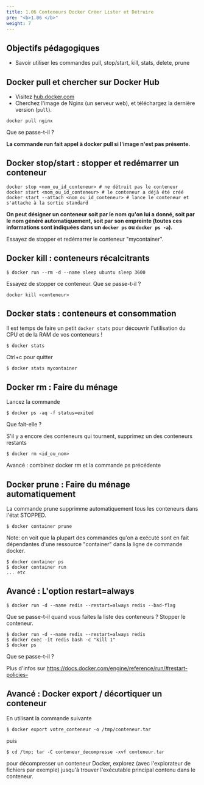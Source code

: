 ```yaml
---
title: 1.06 Conteneurs Docker Créer Lister et Détruire
pre: "<b>1.06 </b>"
weight: 7
---
```


## Objectifs pédagogiques
  - Savoir utiliser les commandes pull, stop/start, kill, stats, delete, prune 


## Docker pull et chercher sur Docker Hub

- Visitez [hub.docker.com](https://hub.docker.com)
- Cherchez l'image de Nginx (un serveur web), et téléchargez la dernière version (`pull`).

```shell
docker pull nginx
```
Que se passe-t-il ? 

**La commande run fait appel à docker pull si l'image n'est pas présente.** 


## Docker stop/start : stopper et redémarrer un conteneur

```shell
docker stop <nom_ou_id_conteneur> # ne détruit pas le conteneur
docker start <nom_ou_id_conteneur> # le conteneur a déjà été créé
docker start --attach <nom_ou_id_conteneur> # lance le conteneur et s'attache à la sortie standard
```

**On peut désigner un conteneur soit par le nom qu'on lui a donné, soit par le nom généré automatiquement, soit par son empreinte (toutes ces informations sont indiquées dans un `docker ps` ou `docker ps -a`).**

Essayez de stopper et redémarrer le conteneur "mycontainer".


## Docker kill : conteneurs récalcitrants

```
$ docker run --rm -d --name sleep ubuntu sleep 3600 
```
Essayez de stopper ce conteneur. Que se passe-t-il ? 

```
docker kill <conteneur>
```

## Docker stats : conteneurs et consommation

Il est temps de faire un petit `docker stats` pour découvrir l'utilisation du CPU et de la RAM de vos conteneurs !
```
$ docker stats
```

Ctrl+c pour quitter 

```
$ docker stats mycontainer 
```

## Docker rm : Faire du ménage 

Lancez la commande

```
$ docker ps -aq -f status=exited
```
Que fait-elle ?

S'il y a encore des conteneurs qui tournent, supprimez un des conteneurs restants 

```shell
$ docker rm <id_ou_nom>
```

Avancé : combinez docker rm et la commande ps précédente

## Docker prune : Faire du ménage automatiquement 

La commande prune supprimme automatiquement tous les conteneurs dans l'état STOPPED.

```shell
$ docker container prune
```

Note: on voit que la plupart des commandes qu'on a exécuté sont en fait dépendantes d'une ressource "container" dans la ligne de commande docker.
```shell
$ docker container ps
$ docker container run 
... etc
```

## Avancé : L'option restart=always

```shell
$ docker run -d --name redis --restart=always redis --bad-flag 
```
Que se passe-t-il quand vous faites la liste des conteneurs ? 
Stopper le conteneur.

```shell
$ docker run -d --name redis --restart=always redis
$ docker exec -it redis bash -c "kill 1"
$ docker ps   
```
Que se passe-t-il ?

Plus d'infos sur https://docs.docker.com/engine/reference/run/#restart-policies-

## Avancé : Docker export / décortiquer un conteneur

En utilisant la commande suivante 

```shell 
$ docker export votre_conteneur -o /tmp/conteneur.tar
```

puis 
```shell 
$ cd /tmp; tar -C conteneur_decompresse -xvf conteneur.tar
```
 
pour décompresser un conteneur Docker, explorez (avec l'explorateur de fichiers par exemple) jusqu'à trouver l'exécutable principal contenu dans le conteneur.

